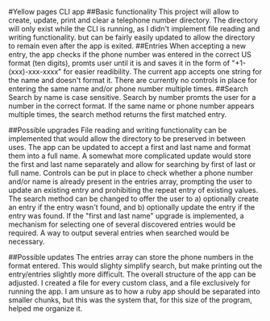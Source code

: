 #Yellow pages CLI app
##Basic functionality
This project will allow to create, update, print and clear a telephone number directory. The directory will only exist while the CLI is running, as I didn't implement file reading and writing functionality. but can be fairly easily updated to allow the directory to remain even after the app is exited. 
##Entries
When accepting a new entry, the app checks if the phone number was entered in the correct US format (ten digits), promts user until it is and saves it in the form of "+1-(xxx)-xxx-xxxx" for easier readibility.
The current app accepts one string for the name and doesn't format it.
There are currently no controls in place for entering the same name and/or phone number multiple times.
##Search
Search by name is case sensitive. Search by number promts the user for a number in the correct format. If the same name or phone number appears multiple times, the search method returns the first matched entry.

##Possible upgrades
File reading and writing functionality can be implemented that would allow the directory to be preserved in between uses.
The app can be updated to accept a first and last name and format them into a full name. A somewhat more complicated update would store the first and last name separately and allow for searching by first of last or full name.
Controls can be put in place to check whether a phone number and/or name is already present in the entries array, prompting the user to update an existing entry and prohibiting the repeat entry of existing values.
The search method can be changed to offer the user to a) optionally create an entry if the entry wasn't found, and b) optionally update the entry if the entry was found. If the "first and last name" upgrade is implemented, a mechanism for selecting one of several discovered entries would be required. A way to output several entries when searched would be necessary.

##Possible updates
The entries array can store the phone numbers in the format entered. This would slighty simplify search, but make printing out the entry/entries slightly more difficult.
The overall structure of the app can be adjusted. I created a file for every custom class, and a file exclusively for running the app. I am unsure as to how a ruby app should be separated into smaller chunks, but this was the system that, for this size of the program, helped me organize it.
